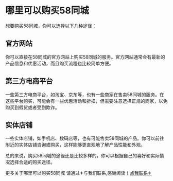# 哪里可以购买58同城

想要购买58同城，你可以选择以下几种途径：

## 官方网站
你可以直接在58同城的官方网站上购买58同城的服务。官方网站通常会有最新的产品信息和优惠活动，而且购买流程也比较简单方便。

## 第三方电商平台
一些第三方电商平台，如淘宝、京东等，也有一些商家在售卖58同城的服务。在这些平台购买，可能会有一些优惠活动和折扣，但需要注意选择正规的商家，以免购买到假货或者受到欺诈。

## 实体店铺
一些实体店铺，如手机店、数码店等，也有可能售卖58同城的产品。你可以前往附近的实体店铺咨询或购买，这样能够更直观地了解产品性能和外观。

总的来说，购买58同城的途径还是比较多样的，你可以根据自己的喜好和实际情况选择合适的购买途径。

更多关于哪里可以购买58同城 请通过✈与我们联系,感谢阅读！[点我联系✈](https://wiki.G208.com)